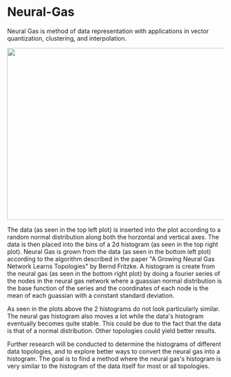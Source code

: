 # Neural-Gas
Neural Gas is method of data representation with applications in vector quantization, clustering, and interpolation.

<img src="https://github.com/PopeyedLocket/Neural-Gas/blob/master/video1.gif" width="600" height="400">

The data (as seen in the top left plot) is inserted into the plot according to a random normal distribution along both the horzontal and vertical axes. The data is then placed into the bins of a 2d histogram (as seen in the top right plot). Neural Gas is grown from the data (as seen in the bottom left plot) according to the algorithm described in the paper "A Growing Neural Gas Network Learns Topologies" by Bernd Fritzke. A histogram is create from the neural gas (as seen in the bottom right plot) by doing a fourier series of the nodes in the neural gas network where a guassian normal distribution is the base function of the series and the coordinates of each node is the mean of each guassian with a constant standard deviation. 

As seen in the plots above the 2 histograms do not look particularly similar. The neural gas histogram also moves a lot while the data's histogram eventually becomes quite stable. This could be due to the fact that the data is that of a normal distribution. Other topologies could yield better results.

Further research will be conducted to determine the histograms of different data topologies, and to explore better ways to convert the neural gas into a histogram. The goal is to find a method where the neural gas's histogram is very similar to the histogram of the data itself for most or all topologies.
